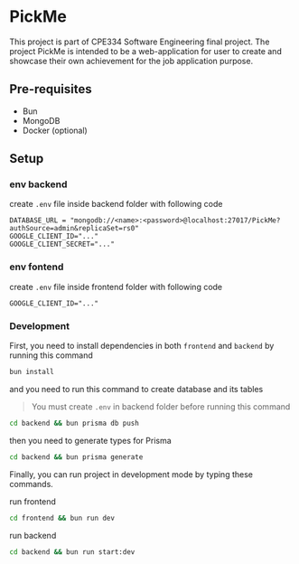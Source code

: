 # PickMe
This project is part of CPE334 Software Engineering final project. The project PickMe is intended to be a web-application for user to create and showcase their own achievement for the job application purpose.

## Pre-requisites
- Bun
- MongoDB
- Docker (optional)

## Setup
### env backend
create `.env` file inside backend folder with following code
```
DATABASE_URL = "mongodb://<name>:<password>@localhost:27017/PickMe?authSource=admin&replicaSet=rs0"
GOOGLE_CLIENT_ID="..."
GOOGLE_CLIENT_SECRET="..."
```
### env fontend 
create `.env` file inside frontend folder with following code
```
GOOGLE_CLIENT_ID="..."
```

### Development
First, you need to install dependencies in both `frontend` and `backend` by running this command

```bash
bun install
```

and you need to run this command to create database and its tables

> You must create `.env` in backend folder before running this command

```bash
cd backend && bun prisma db push
```

then you need to generate types for Prisma

```bash
cd backend && bun prisma generate
```

Finally, you can run project in development mode by typing these commands.

run frontend

```bash
cd frontend && bun run dev
```

run backend

```bash
cd backend && bun run start:dev
```
